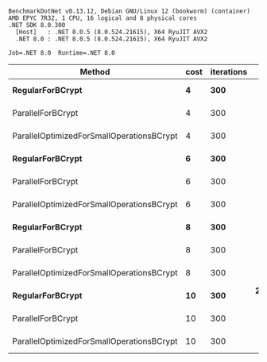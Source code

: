 ```

BenchmarkDotNet v0.13.12, Debian GNU/Linux 12 (bookworm) (container)
AMD EPYC 7R32, 1 CPU, 16 logical and 8 physical cores
.NET SDK 8.0.300
  [Host]   : .NET 8.0.5 (8.0.524.21615), X64 RyuJIT AVX2
  .NET 8.0 : .NET 8.0.5 (8.0.524.21615), X64 RyuJIT AVX2

Job=.NET 8.0  Runtime=.NET 8.0  

```
| Method                                    | cost | iterations | Mean         | Error     | StdDev    |
|------------------------------------------ |----- |----------- |-------------:|----------:|----------:|
| **RegularForBCrypt**                          | **4**    | **300**        |    **378.75 ms** |  **0.117 ms** |  **0.103 ms** |
| ParallelForBCrypt                         | 4    | 300        |     36.38 ms |  0.681 ms |  0.637 ms |
| ParallelOptimizedForSmallOperationsBCrypt | 4    | 300        |     33.67 ms |  0.307 ms |  0.287 ms |
| **RegularForBCrypt**                          | **6**    | **300**        |  **1,453.45 ms** |  **0.937 ms** |  **0.783 ms** |
| ParallelForBCrypt                         | 6    | 300        |    135.36 ms |  2.682 ms |  2.634 ms |
| ParallelOptimizedForSmallOperationsBCrypt | 6    | 300        |    123.93 ms |  0.917 ms |  0.813 ms |
| **RegularForBCrypt**                          | **8**    | **300**        |  **5,765.37 ms** |  **6.101 ms** |  **5.707 ms** |
| ParallelForBCrypt                         | 8    | 300        |    498.56 ms |  9.957 ms | 17.176 ms |
| ParallelOptimizedForSmallOperationsBCrypt | 8    | 300        |    505.04 ms | 10.066 ms | 22.095 ms |
| **RegularForBCrypt**                          | **10**   | **300**        | **22,984.86 ms** |  **6.202 ms** |  **5.802 ms** |
| ParallelForBCrypt                         | 10   | 300        |  1,894.39 ms | 36.007 ms | 66.742 ms |
| ParallelOptimizedForSmallOperationsBCrypt | 10   | 300        |  1,863.87 ms | 29.275 ms | 25.951 ms |

